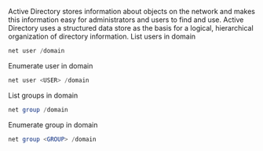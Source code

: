 Active Directory stores information about objects on the network and makes this information easy for administrators and users to find and use. Active Directory uses a structured data store as the basis for a logical, hierarchical organization of directory information. List users in domain

```powershell
net user /domain
```

Enumerate user in domain

```powershell
net user <USER> /domain
```

List groups in domain

```powershell
net group /domain
```

Enumerate group in domain

```powershell
net group <GROUP> /domain
```